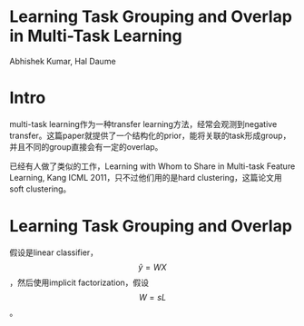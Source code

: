 # Learning Task Grouping and Overlap in Multi-Task Learning

Abhishek Kumar, Hal Daume

# Intro

multi-task learning作为一种transfer learning方法，经常会观测到negative transfer。这篇paper就提供了一个结构化的prior，能将关联的task形成group，并且不同的group直接会有一定的overlap。

已经有人做了类似的工作，Learning with Whom to Share in Multi-task Feature Learning, Kang ICML 2011，只不过他们用的是hard clustering，这篇论文用soft clustering。

# Learning Task Grouping and Overlap

假设是linear classifier，$$\hat y=W X$$，然后使用implicit factorization，假设$$W = s L$$。